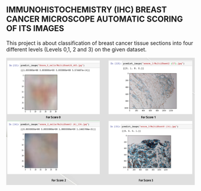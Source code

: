 ## IMMUNOHISTOCHEMISTRY (IHC) BREAST CANCER MICROSCOPE AUTOMATIC SCORING OF ITS IMAGES

This project is about classification of breast cancer tissue sections into four different levels (Levels 0,1, 2 and 3) on the given dataset.




![MyImage](prediction_result.png)
